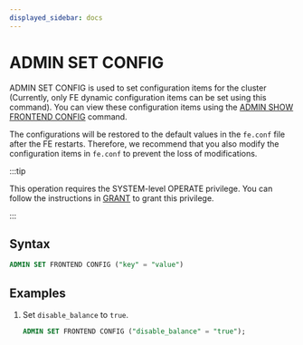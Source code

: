 ```yaml
---
displayed_sidebar: docs
---
```


# ADMIN SET CONFIG

ADMIN SET CONFIG is used to set configuration items for the cluster (Currently, only FE dynamic configuration items can be set using this command). You can view these configuration items using the [ADMIN SHOW FRONTEND CONFIG](ADMIN_SHOW_CONFIG.md) command.

The configurations will be restored to the default values in the `fe.conf` file after the FE restarts. Therefore, we recommend that you also modify the configuration items in `fe.conf` to prevent the loss of modifications.

:::tip

This operation requires the SYSTEM-level OPERATE privilege. You can follow the instructions in [GRANT](../../account-management/GRANT.md) to grant this privilege.

:::

## Syntax

```sql
ADMIN SET FRONTEND CONFIG ("key" = "value")
```

## Examples

1. Set `disable_balance` to `true`.

    ```sql
    ADMIN SET FRONTEND CONFIG ("disable_balance" = "true");
    ```
